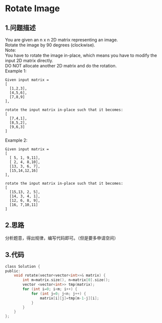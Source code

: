 Rotate Image
===

1.问题描述
---

You are given an n x n 2D matrix representing an image.<br>
Rotate the image by 90 degrees (clockwise).<br>
Note:<br>
You have to rotate the image in-place, which means you have to modify the input 2D matrix directly. <br>
DO NOT allocate another 2D matrix and do the rotation.<br>
Example 1:
```
Given input matrix = 
[
  [1,2,3],
  [4,5,6],
  [7,8,9]
],

rotate the input matrix in-place such that it becomes:
[
  [7,4,1],
  [8,5,2],
  [9,6,3]
]
```

Example 2:

```
Given input matrix =
[
  [ 5, 1, 9,11],
  [ 2, 4, 8,10],
  [13, 3, 6, 7],
  [15,14,12,16]
], 

rotate the input matrix in-place such that it becomes:
[
  [15,13, 2, 5],
  [14, 3, 4, 1],
  [12, 6, 8, 9],
  [16, 7,10,11]
]
```

2.思路
---

分析题意，得出规律，编写代码即可。（但是要多申请空间）

3.代码
---

```c
class Solution {
public:
    void rotate(vector<vector<int>>& matrix) {
        int m=matrix.size(), n=matrix[0].size();
        vector <vector<int>> tmp(matrix);
        for (int i=0; i<m; i++) {
            for (int j=0; j<n; j++) {
                matrix[i][j]=tmp[m-1-j][i];
            }
        }
    }
};
```
